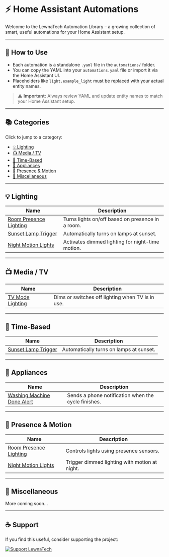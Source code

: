 # ⚡ Home Assistant Automations

Welcome to the LewnaTech Automation Library – a growing collection of smart, useful automations for your Home Assistant setup.

---

## 🧩 How to Use

- Each automation is a standalone `.yaml` file in the `automations/` folder.
- You can copy the YAML into your `automations.yaml` file or import it via the Home Assistant UI.
- Placeholders like `light.example_light` must be replaced with your actual entity names.

> ⚠️ **Important:** Always review YAML and update entity names to match your Home Assistant setup.

---

## 📚 Categories

Click to jump to a category:

- [💡 Lighting](#-lighting)
- [📺 Media / TV](#-media--tv)
- [🌅 Time-Based](#-time-based)
- [🧼 Appliances](#-appliances)
- [🚪 Presence & Motion](#-presence--motion)
- [🧪 Miscellaneous](#-miscellaneous)

---

## 💡 Lighting

| Name | Description |
|------|-------------|
| [Room Presence Lighting](../automations/room_presence_lighting.yaml) | Turns lights on/off based on presence in a room. |
| [Sunset Lamp Trigger](../automations/sunset_lamp_trigger.yaml) | Automatically turns on lamps at sunset. |
| [Night Motion Lights](../automations/night_motion_lights.yaml) | Activates dimmed lighting for night-time motion. |

---

## 📺 Media / TV

| Name | Description |
|------|-------------|
| [TV Mode Lighting](../automations/tv_mode_lighting.yaml) | Dims or switches off lighting when TV is in use. |

---

## 🌅 Time-Based

| Name | Description |
|------|-------------|
| [Sunset Lamp Trigger](../automations/sunset_lamp_trigger.yaml) | Automatically turns on lamps at sunset. |

---

## 🧼 Appliances

| Name | Description |
|------|-------------|
| [Washing Machine Done Alert](../automations/washing_machine_done.yaml) | Sends a phone notification when the cycle finishes. |

---

## 🚪 Presence & Motion

| Name | Description |
|------|-------------|
| [Room Presence Lighting](../automations/room_presence_lighting.yaml) | Controls lights using presence sensors. |
| [Night Motion Lights](../automations/night_motion_lights.yaml) | Trigger dimmed lighting with motion at night. |

---

## 🧪 Miscellaneous

More coming soon...

---

## ☕ Support

If you find this useful, consider supporting the project:  

[![Support LewnaTech](https://ko-fi.com/img/githubbutton_sm.svg)](https://ko-fi.com/lewnatech)
